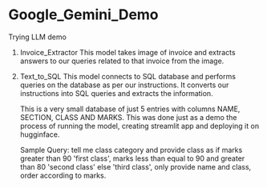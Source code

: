 # Google_Gemini_Demo

Trying LLM demo

1) Invoice_Extractor
   This model takes image of invoice and extracts answers to our queries related to that invoice from the image.
   
2) Text_to_SQL
   This model connects to SQL database and performs queries on the database as per our instructions. It converts our instructions into SQL queries and extracts the information.
   
   This is a very small database of just 5 entries with columns NAME, SECTION, CLASS AND MARKS. This was done just as a demo the process of running the model, creating streamlit app and deploying it on hugginface.

   Sample Query: tell me class category and provide class as if marks greater than 90 'first class', marks less than equal to 90 and greater than 80 'second class' else 'third class', only provide name and class,      order according to marks.
